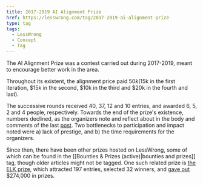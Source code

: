 ```yaml
---
title: 2017-2019 AI Alignment Prize
href: https://lesswrong.com/tag/2017-2019-ai-alignment-prize
type: tag
tags:
  - LessWrong
  - Concept
  - Tag
---
```


The AI Alignment Prize was a contest carried out during 2017-2019, meant to encourage better work in the area. 

Throughout its existent, the alignment price paid $50k ($15k in the first iteration, $15k in the second, $10k in the third and $20k in the fourth and last). 

The successive rounds received 40, 37, 12 and 10 entries, and awarded 6, 5, 2 and 4 people, respectively. Towards the end of the prize's existence, numbers declined, as the organizers note and reflect about in the body and comments of the last [post](https://www.lesswrong.com/posts/nDHbgjdddG5EN6ocg/announcement-ai-alignment-prize-round-4-winners#Moving_on). Two bottlenecks to participation and impact noted were a) lack of prestige, and b) the time requirements for the organizers.

Since then, there have been other prizes hosted on LessWrong, some of which can be found in the [[Bounties & Prizes (active)|bounties and prizes]] tag, though older articles might not be tagged. One such related prize is [the ELK prize](https://www.lesswrong.com/posts/QEYWkRoCn4fZxXQAY/prizes-for-elk-proposals), which attracted 197 entries, selected 32 winners, and [gave out](https://www.lesswrong.com/posts/QEYWkRoCn4fZxXQAY/prizes-for-elk-proposals) $274,000 in prizes.